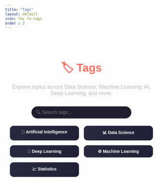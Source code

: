 ```yaml
---
title: "Tags"
layout: default
icon: fas fa-tags
order : 2
---
```


<div class="tags-page">
  <h1 class="page-title">🏷️ Tags</h1>
  <p class="page-description">
    Explore topics across Data Science, Machine Learning, AI, Deep Learning, and more.
  </p>

  <!-- Search Bar -->
  <div class="search-container">
    <input type="text" id="tagSearch" class="search-input" placeholder="🔍 Search tags..." onkeyup="filterTags()">
  </div>

  <!-- Tag List -->
  <ul id="tagList" class="tag-list">
    <li><a href="#">🤖 Artificial Intelligence</a></li>
    <li><a href="#">📊 Data Science</a></li>
    <li><a href="#">🧠 Deep Learning</a></li>
    <li><a href="#">⚙️ Machine Learning</a></li>
    <li><a href="#">📈 Statistics</a></li>
  </ul>
</div>

<!-- 💅 CSS Styling -->
<style>
.tags-page {
  text-align: center;
  max-width: 800px;
  margin: 0 auto;
  padding: 2rem 1rem;
  color: #ddd;
  font-family: "Poppins", sans-serif;
}

.page-title {
  font-size: 2.3rem;
  color: #ff6f61;
  font-weight: 700;
  margin-bottom: 0.5rem;
}

.page-description {
  font-size: 1.1rem;
  color: #bbb;
  margin-bottom: 2rem;
}

.search-container {
  margin-bottom: 1.5rem;
}

.search-input {
  padding: 10px 14px;
  width: 70%;
  max-width: 400px;
  border-radius: 30px;
  border: 1px solid #444;
  background-color: #1e1e2f;
  color: #fff;
  outline: none;
  font-size: 1rem;
  transition: 0.3s ease;
}

.search-input:focus {
  border-color: #ff6f61;
  box-shadow: 0 0 8px #ff6f61;
}

.tag-list {
  list-style: none;
  padding: 0;
  display: grid;
  grid-template-columns: repeat(auto-fit, minmax(200px, 1fr));
  gap: 1rem;
  justify-content: center;
}

.tag-list li {
  background: linear-gradient(135deg, #29293f, #1f1f35);
  padding: 12px 18px;
  border-radius: 12px;
  transition: transform 0.2s, background 0.3s;
}

.tag-list li:hover {
  transform: translateY(-4px);
  background: linear-gradient(135deg, #ff6f61, #ff9068);
}

.tag-list a {
  color: #fff;
  text-decoration: none;
  font-weight: 600;
}
</style>

<!-- 🔍 Tag Filter Script -->
<script>
function filterTags() {
  const input = document.getElementById("tagSearch").value.toLowerCase();
  const tags = document.querySelectorAll("#tagList li");
  tags.forEach(tag => {
    const text = tag.textContent.toLowerCase();
    tag.style.display = text.includes(input) ? "block" : "none";
  });
}
</script>
